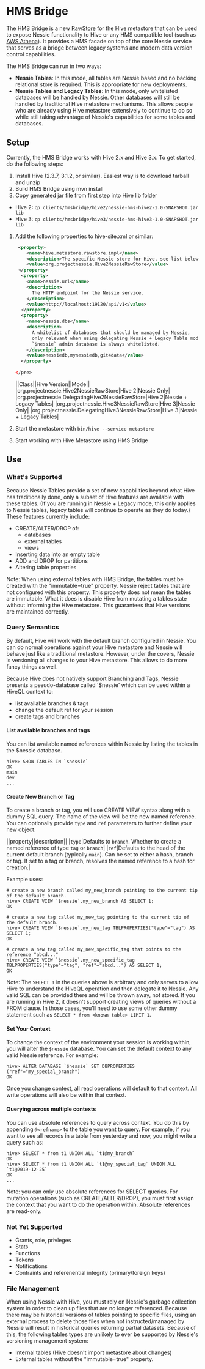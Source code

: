 
# HMS Bridge

The HMS Bridge is a new [RawStore](https://hive.apache.org/javadocs/r3.1.2/api/index.html) for the Hive metastore that can be used to expose Nessie functionality to Hive or any HMS compatible tool (such as [AWS Athena](https://docs.aws.amazon.com/athena/latest/ug/connect-to-data-source-hive.html)). It provides a HMS facade on top of the core Nessie service that serves as a bridge between legacy systems and modern data version control capabilities.

The HMS Bridge can run in two ways: 

* **Nessie Tables**: In this mode, all tables are Nessie based and no backing relational store is required. This is appropriate for new deployments.
* **Nessie Tables and Legacy Tables**: In this mode, only whitelisted databases will be handled by Nessie. Other databases will still be handled by traditional Hive metastore mechanisms. This allows people who are already using Hive metastore extensively to continue to do so while still taking advantage of Nessie's capabilities for some tables and databases.


## Setup
Currently, the HMS Bridge works with Hive 2.x and Hive 3.x. To get started, do the following steps:

1. Install Hive (2.3.7, 3.1.2, or similar). Easiest way is to download tarball and unzip
1. Build HMS Bridge using mvn install
1. Copy generated jar file from first step into Hive lib folder
  * Hive 2:  `cp clients/hmsbridge/hive2/nessie-hms-hive2-1.0-SNAPSHOT.jar lib`    
  * Hive 3:  `cp clients/hmsbridge/hive3/nessie-hms-hive3-1.0-SNAPSHOT.jar lib`    
1. Add the following properties to hive-site.xml or similar:

	```xml
     <property>
	    <name>hive.metastore.rawstore.impl</name>
	    <description>The specific Nessie store for Hive, see list below.</description>
	    <value>org.projectnessie.Hive2NessieRawStore</value>
     </property>
	  <property>
	    <name>nessie.url</name>
	    <description>
	      The HTTP endpoint for the Nessie service.
	    </description>
	    <value>http://localhost:19120/api/v1</value>
	  </property>
	  <property>
	    <name>nessie.dbs</name>
	    <description>
	      A whitelist of databases that should be managed by Nessie,
	      only relevant when using delegating Nessie + Legacy Table mode.
	      `$nessie` admin database is always whitelisted.
	    </description>
	    <value>nessiedb,mynessiedb,git4data</value>
	  </property>
	  
	</pre>
	```
	
	||Class||Hive Version||Mode||
	|org.projectnessie.Hive2NessieRawStore|Hive 2|Nessie Only|
	|org.projectnessie.DelegatingHive2NessieRawStore|Hive 2|Nessie + Legacy Tables|
	|org.projectnessie.Hive3NessieRawStore|Hive 3|Nessie Only|
	|org.projectnessie.DelegatingHive3NessieRawStore|Hive 3|Nessie + Legacy Tables|
	
1. Start the metastore with `bin/hive --service metastore`
1. Start working with Hive Metastore using HMS Bridge


## Use

### What's Supported
Because Nessie Tables provide a set of new capabilities beyond what Hive has traditionally done, only a subset of Hive features are available with these tables. (If you are running in Nessie + Legacy mode, this only applies to Nessie tables, legacy tables will continue to operate as they do today.) These features currently include:

* CREATE/ALTER/DROP of:
  * databases
  * external tables
  * views
* Inserting data into an empty table
* ADD and DROP for partitions
* Altering table properties

Note: When using external tables with HMS Bridge, the tables must be created with the "immutable=true" property. Nessie reject tables that are not configured with this property. This property does not mean the tables are immutable. What it does is disable Hive from mutating a tables state without informing the Hive metastore. This guarantees that Hive versions are maintained correctly.

### Query Semantics
By default, Hive will work with the default branch configured in Nessie. You can do normal operations against your Hive metastore and Nessie will behave just like a traditional metastore. However, under the covers, Nessie is versioning all changes to your Hive metastore. This allows to do more fancy things as well.

Because Hive does not natively support Branching and Tags, Nessie presents a pseudo-database called '$nessie' which can be used  within a HiveQL context to:
* list available branches & tags
* change the default ref for your session
* create tags and branches

#### List available branches and tags

You can list available named references within Nessie by listing the tables in the $nessie database.

```
hive> SHOW TABLES IN `$nessie` 
OK
main
dev
...

```

#### Create New Branch or Tag
To create a branch or tag, you will use CREATE VIEW syntax along with a dummy SQL query. The name of the view will be the new named reference. You can optionally provide `type` and `ref` parameters to further define your new object.

||property||description||
|`type`|Defaults to `branch`. Whether to create a named reference of type `tag` or `branch`|
|`ref`|Defaults to the head of the current default branch (typically `main`). Can be set to either a hash, branch or tag. If set to a tag or branch, resolves the named reference to a hash for creation.|

Example uses:

```
# create a new branch called my_new_branch pointing to the current tip of the default branch.
hive> CREATE VIEW `$nessie`.my_new_branch AS SELECT 1;
OK

# create a new tag called my_new_tag pointing to the current tip of the default branch.
hive> CREATE VIEW `$nessie`.my_new_tag TBLPROPERTIES("type"="tag") AS SELECT 1;
OK

# create a new tag called my_new_specific_tag that points to the reference "abcd..."
hive> CREATE VIEW `$nessie`.my_new_specific_tag TBLPROPERTIES("type"="tag", "ref"="abcd...") AS SELECT 1;
OK
```

Note: The `SELECT 1` in the queries above is arbitrary and only serves to allow Hive to understand the HiveQL operation and then delegate it to Nessie. Any valid SQL can be provided there and will be thrown away, not stored. If you are running in Hive 2, it doesn't support creating views of queries without a FROM clause. In those cases, you'll need to use some other dummy statement such as `SELECT * from <known table> LIMIT 1`.

#### Set Your Context
To change the context of the environment your session is working within, you will alter the `$nessie` database. You can set the default context to any valid Nessie reference. For example:

```
hive> ALTER DATABASE `$nessie` SET DBPROPERTIES ("ref"="my_special_branch")
OK
```
Once you change context, all read operations will default to that context. All write operations will also be within that context.

#### Querying across multiple contexts
You can use absolute references to query across context. You do this by appending `@<refname>` to the table you want to query. For example, if you want to see all records in a table from yesterday and now, you might write a query such as:

```
hive> SELECT * from t1 UNION ALL `t1@my_branch`
OK
hive> SELECT * from t1 UNION ALL `t1@my_special_tag` UNION ALL `t1@2019-12-25`
OK
...
```

Note: you can only use absolute references for SELECT queries. For mutation operations (such as CREATE/ALTER/DROP), you must first assign the context that you want to do the operation within. Absolute references are read-only.

### Not Yet Supported
* Grants, role, privleges
* Stats
* Functions
* Tokens
* Notifications
* Contraints and referenential integrity (primary/foreign keys)


### File Management
When using Nessie with Hive, you must rely on Nessie's garbage collection system in order to clean up files that are no longer referenced. Because there may be historical versions of tables pointing to specific files, using an external process to delete those files when not instructed/managed by Nessie will result in historical queries returning partial datasets. Because of this, the following tables types are unlikely to ever be supported by Nessie's versioning management system:

* Internal tables (Hive doesn't import metastore about changes)
* External tables without the "immutable=true" property. 
